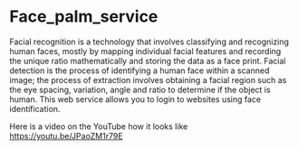 # Face_palm_service
 
Facial recognition is a technology that involves classifying and recognizing human faces, mostly by mapping individual facial features and recording the unique ratio mathematically and storing the data as a face print.
Facial detection is the process of identifying a human face within a scanned image; the process of extraction involves obtaining a facial region such as the eye spacing, variation, angle and ratio to determine if the object is human.
This web service allows you to login to websites using face identification.

Here is a video on the YouTube how it looks like
https://youtu.be/JPaoZM1r79E
